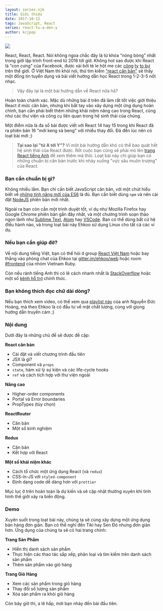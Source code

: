 ```yaml
---
layout: series.njk
title: Giới thiệu
date: 2017-10-12
tags: JavaScript, React
series: react-tu-a-den-y
author: kcjpop
---
```


![](https://res.cloudinary.com/duqeezi8j/image/upload/v1517123699/Snapshot_Testing_React_Components_with_Jest_-_Semaphore_CI_nsxsuk.png)

React, React, React. Nói không ngoa chắc đây là từ khóa "nóng bỏng" nhất trong giới lập trình front-end từ 2016 tới giờ. Không hot sao được khi React là "con cưng" của Facebook, được xài bởi tè le hột me các [công](https://medium.com/airbnb-engineering/rearchitecting-airbnbs-frontend-5e213efc24d2) [ty](https://blog.discordapp.com/lessons-from-migrating-a-large-codebase-to-react-16-e60e49102aa6) [to bự](https://github.com/facebook/react/wiki/sites-using-react) trên thế giới. Ở Việt Nam thì khỏi nói, thử tìm kiếm ["react căn bản"](https://encrypted.google.com/search?q=react+căn+bản) sẽ thấy một đống tin tuyển dụng và bài viết hướng dẫn học React trong 1-2-3-5 nốt nhạc.

> Vậy đây lại là một bài hướng dẫn về React nữa hả?

Hoàn toàn chánh xác. Mặc dù những bài ở trên đã làm rất tốt việc giới thiệu React ở mức căn bản, nhưng khi bắt tay vào xây dựng một ứng dụng hoàn chỉnh, bạn cần phải biết thêm những khái niệm nâng cao trong React, cũng như các thư viện và công cụ liên quan trong hệ sinh thái của chúng.

Một điểm nữa là đa số bài được viết với React 14 hay 15 trong khi React đã ra phiên bản 16 "mới keng xà beng" với nhiều thay đổi. Đã đến lúc nên có loạt bài mới ;)

> **Tại sao lại "từ A tới Y"?**
> Vì một bài hướng dẫn khó có thể bao quát hết hệ sinh thái của React được. Rốt cuộc bạn cũng sẽ phải mò lên [trang React tiếng Anh](https://reactjs.org/) để xem thêm mà thôi. Loạt bài này chỉ giúp bạn có những chuẩn bị căn bản trước khi nhảy xuống "vực sâu muôn trượng" của React.

### Bạn cần chuẩn bị gì?

Không nhiều lắm. Bạn chỉ cần biết JavaScript căn bản, với một chút hiểu biết về [những tính năng mới của ES6](https://ehkoo.com/bai-viet/tong-hop-tinh-nang-noi-bat-es6) là đủ. Bạn cần biết dùng `npm` và nên cài đặt [NodeJS](https://github.com/creationix/nvm) phiên bản mới nhất.

Ngoài ra bạn còn cần một trình duyệt tốt, ví dụ như Mozilla Firefox hay Google Chrome phiên bản gần đây nhất, và một chương trình soạn thảo ngon lành như [Sublime Text](http://www.sublimetext.com), [Atom](https://atom.io/) hay [VSCode](https://code.visualstudio.com/). Bạn có thể dùng bất cứ hệ điều hành nào, và trong loạt bài này Ehkoo sử dụng Linux cho tất cả các ví dụ.

### Nếu bạn cần giúp đỡ?

Về nội dung tiếng Việt, bạn có thể hỏi ở group [React Việt Nam](https://www.facebook.com/groups/reactvietnam/) hoặc bay thẳng vào phòng chat của Ehkoo tại [gitter.im/ehkoo/web](https://gitter.im/ehkoo/web) hoặc room [#frontend](https://vietnamrb.slack.com/messages/C32HMMUAW/convo/C0TUQGY83-1518374834.000065/) của nhóm Vietnam Ruby.

Còn nếu rành tiếng Anh thì có lẽ cách nhanh nhất là [StackOverflow](https://stackoverflow.com/questions/tagged/reactjs) hoặc một số [kênh hỗ trợ](https://reactjs.org/community/support.html) chính thức.

### Bạn không thích đọc chữ dài dòng?

Nếu bạn thích xem video, có thể xem qua [playlist này](https://www.youtube.com/watch?v=rXpYNuOUIhQ&list=PLWBrqglnjNl0tzkepfj3cmKTF09jbcN5E) của anh Nguyễn Đức Hoàng, mà theo Ehkoo là có đầu tư về mặt chất lượng, cùng với giọng hướng dẫn truyền cảm ;)

### Nội dung

Dưới đây là những chủ đề sẽ được đề cập:

**React căn bản**

- Cài đặt và viết chương trình đầu tiên
- JSX là gì?
- Component và `props`
- `state`, hàm xử lý sự kiện và các life-cycle hooks
- `ref` và cách tích hợp với thư viện ngoài

**Nâng cao**

- Higher-order components
- Portal và Error boundaries
- PropTypes (tùy chọn)

**ReactRouter**

- Căn bản
- Một số kinh nghiệm

**Redux**

- Căn bản
- Kết hợp với React

**Một số khái niệm khác**

- Cách tổ chức một ứng dụng React (và `redux`)
- CSS-in-JS với `styled-component`
- Định dạng code dễ dàng hơn với `prettier`

Mục lục ở trên hoàn toàn là dự kiến và sẽ cập nhật thường xuyên khi tình hình thế giới xảy ra biến động.

### Demo

Xuyên suốt trong loạt bài này, chúng ta sẽ cùng xây dựng một ứng dụng bán hàng đơn giản. Bạn có thể nghĩ đến Tiki hay Sen Đỏ nhưng đơn giản hơn. Ứng dụng của chúng ta sẽ có hai trang chính:

**Trang Sản Phẩm**

- Hiển thị danh sách sản phẩm
- Thực hiện các thao tác sắp xếp, phân loại và tìm kiếm trên danh sách sản phẩm
- Thêm sản phẩm vào giỏ hàng

**Trang Giỏ Hàng**

- Xem các sản phẩm trong giỏ hàng
- Thay đổi số lượng sản phẩm
- Xóa sản phẩm ra khỏi giỏ hàng

Còn bây giờ thì, a lê hấp, mời bạn nhảy đến bài đầu tiên.
